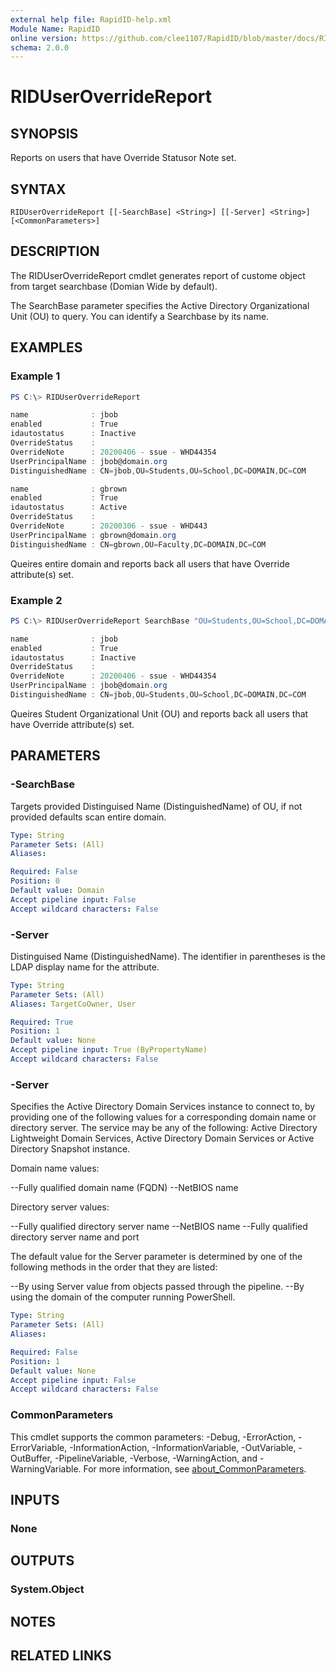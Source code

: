 ```yaml
---
external help file: RapidID-help.xml
Module Name: RapidID
online version: https://github.com/clee1107/RapidID/blob/master/docs/RIDUserOverrideReport.md
schema: 2.0.0
---
```


# RIDUserOverrideReport

## SYNOPSIS
Reports on users that have Override Statusor Note set.

## SYNTAX

```
RIDUserOverrideReport [[-SearchBase] <String>] [[-Server] <String>] [<CommonParameters>]
```

## DESCRIPTION
The RIDUserOverrideReport cmdlet generates report of custome object from target searchbase (Domian Wide by default).

The SearchBase parameter specifies the Active Directory Organizational Unit (OU) to query. You can identify a Searchbase by its name.

## EXAMPLES

### Example 1
```powershell
PS C:\> RIDUserOverrideReport

name              : jbob
enabled           : True
idautostatus      : Inactive
OverrideStatus    :
OverrideNote      : 20200406 - ssue - WHD44354
UserPrincipalName : jbob@domain.org
DistinguishedName : CN=jbob,OU=Students,OU=School,DC=DOMAIN,DC=COM

name              : gbrown
enabled           : True
idautostatus      : Active
OverrideStatus    :
OverrideNote      : 20200306 - ssue - WHD443
UserPrincipalName : gbrown@domain.org
DistinguishedName : CN=gbrown,OU=Faculty,DC=DOMAIN,DC=COM
```

Queires entire domain and reports back all users that have Override attribute(s) set.

### Example 2
```powershell
PS C:\> RIDUserOverrideReport SearchBase "OU=Students,OU=School,DC=DOMAIN,DC=COM"

name              : jbob
enabled           : True
idautostatus      : Inactive
OverrideStatus    :
OverrideNote      : 20200406 - ssue - WHD44354
UserPrincipalName : jbob@domain.org
DistinguishedName : CN=jbob,OU=Students,OU=School,DC=DOMAIN,DC=COM
```

Queires Student Organizational Unit (OU) and reports back all users that have Override attribute(s) set.
## PARAMETERS

### -SearchBase
Targets provided Distinguised Name (DistinguishedName) of OU, if not provided defaults scan entire domain.

```yaml
Type: String
Parameter Sets: (All)
Aliases:

Required: False
Position: 0
Default value: Domain
Accept pipeline input: False
Accept wildcard characters: False
```

### -Server
Distinguised Name (DistinguishedName). The identifier in parentheses is the LDAP display name for the attribute.

```yaml
Type: String
Parameter Sets: (All)
Aliases: TargetCoOwner, User

Required: True
Position: 1
Default value: None
Accept pipeline input: True (ByPropertyName)
Accept wildcard characters: False
```

### -Server
Specifies the Active Directory Domain Services instance to connect to, by providing one of the following values for a corresponding domain name or directory server. The service may be any of the following: Active Directory Lightweight Domain Services, Active Directory Domain Services or Active Directory Snapshot instance.

Domain name values:

--Fully qualified domain name (FQDN)
--NetBIOS name

Directory server values:

--Fully qualified directory server name
--NetBIOS name
--Fully qualified directory server name and port

The default value for the Server parameter is determined by one of the following methods in the order that they are listed:

--By using Server value from objects passed through the pipeline.
--By using the domain of the computer running PowerShell.

```yaml
Type: String
Parameter Sets: (All)
Aliases:

Required: False
Position: 1
Default value: None
Accept pipeline input: False
Accept wildcard characters: False
```

### CommonParameters
This cmdlet supports the common parameters: -Debug, -ErrorAction, -ErrorVariable, -InformationAction, -InformationVariable, -OutVariable, -OutBuffer, -PipelineVariable, -Verbose, -WarningAction, and -WarningVariable. For more information, see [about_CommonParameters](http://go.microsoft.com/fwlink/?LinkID=113216).

## INPUTS

### None

## OUTPUTS

### System.Object
## NOTES

## RELATED LINKS
